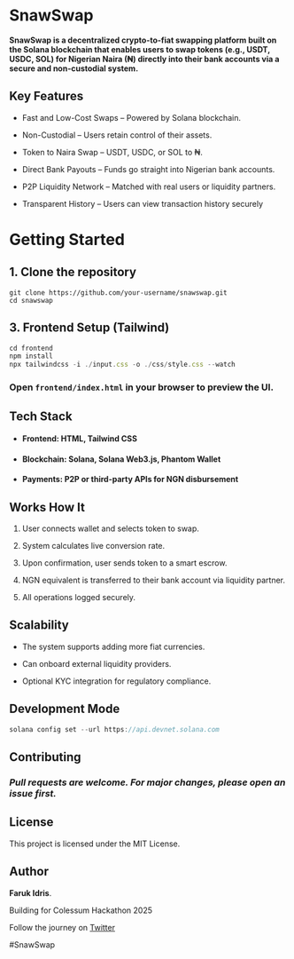 # SnawSwap


**SnawSwap is a decentralized crypto-to-fiat swapping platform built on the Solana blockchain that enables users to swap tokens (e.g., USDT, USDC, SOL) for Nigerian Naira (₦) directly into their bank accounts via a secure and non-custodial system.**<br>


##  Key Features

-  Fast and Low-Cost Swaps – Powered by Solana blockchain.
-  Non-Custodial – Users retain control of their assets.

-  Token to Naira Swap – USDT, USDC, or SOL  to ₦.

-  Direct Bank Payouts – Funds go straight into Nigerian bank accounts.

-  P2P Liquidity Network – Matched with real users or liquidity partners.

-  Transparent History – Users can view transaction history securely<br>


#  Getting Started

## 1. Clone the repository

```
git clone https://github.com/your-username/snawswap.git
cd snawswap
```

## 3. Frontend Setup (Tailwind)

```js
cd frontend
npm install
npx tailwindcss -i ./input.css -o ./css/style.css --watch
```
### Open ``frontend/index.html`` in your browser to preview the UI.


##  Tech Stack

- #### Frontend: HTML, Tailwind CSS

- #### Blockchain: Solana, Solana Web3.js, Phantom Wallet

- #### Payments: P2P or third-party APIs for NGN disbursement


## Works How It

1. User connects wallet and selects token to swap.

2. System calculates live conversion rate.
3. Upon confirmation, user sends token to a smart escrow.

4. NGN equivalent is transferred to their bank account via liquidity partner.
5. All operations logged securely.

##  Scalability

- The system supports adding more fiat currencies.

- Can onboard external liquidity providers.

- Optional KYC integration for regulatory compliance.

##  Development Mode

```rust
solana config set --url https://api.devnet.solana.com
```

##  Contributing
### ***Pull requests are welcome. For major changes, please open an issue first.***

##  License
This project is licensed under the MIT License.

##  Author

**Faruk Idris**.

Building for Colessum Hackathon 2025 

Follow the journey on [Twitter](https://x.com/farukidris_)

#SnawSwap 

